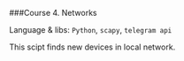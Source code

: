 ###Course 4. Networks

Language & libs: `Python`, `scapy`, `telegram api`

This scipt finds new devices in local network.
